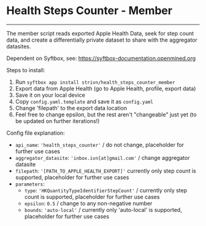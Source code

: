 # Health Steps Counter - Member

--- 

The member script reads exported Apple Health Data, seek for step count data, and create a differentially private dataset to share with the aggregator datasites. 

Dependent on Syftbox, see: https://syftbox-documentation.openmined.org

Steps to install:
1. Run `syftbox app install strivn/health_steps_counter_member`
2. Export data from Apple Health (go to Apple Health, profile, export data)
3. Save it on your local device
4. Copy `config.yaml.template` and save it as `config.yaml`
5. Change 'filepath' to the export data location
6. Feel free to change epsilon, but the rest aren't "changeable" just yet (to be updated on further iterations!)


Config file explanation: 

- `api_name`: `'health_steps_counter'` / do not change, placeholder for further use cases
- `aggregator_datasite`: `'inbox.ivn[at]gmail.com'` / change aggregator datasite
- `filepath`: `'[PATH_TO_APPLE_HEALTH_EXPORT]'` currently only step count is supported, placeholder for further use cases
- `parameters`:
  - `type`: `'HKQuantityTypeIdentifierStepCount'` / currently only step count is supported, placeholder for further use cases
  - `epsilon`: `0.5` / change to any non-negative number 
  - `bounds`: `'auto-local'` / currently only 'auto-local' is supported, placeholder for further use cases


